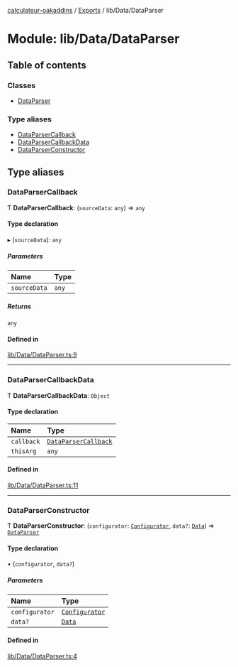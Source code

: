 [calculateur-oakaddins](../README.md) / [Exports](../modules.md) / lib/Data/DataParser

# Module: lib/Data/DataParser

## Table of contents

### Classes

- [DataParser](../classes/lib_data_dataparser.dataparser.md)

### Type aliases

- [DataParserCallback](lib_data_dataparser.md#dataparsercallback)
- [DataParserCallbackData](lib_data_dataparser.md#dataparsercallbackdata)
- [DataParserConstructor](lib_data_dataparser.md#dataparserconstructor)

## Type aliases

### DataParserCallback

Ƭ **DataParserCallback**: (`sourceData`: `any`) => `any`

#### Type declaration

▸ (`sourceData`): `any`

##### Parameters

| Name | Type |
| :------ | :------ |
| `sourceData` | `any` |

##### Returns

`any`

#### Defined in

[lib/Data/DataParser.ts:9](https://github.com/P0ulpy/Configurateur-OakAddins/blob/48879bc/src/lib/Data/DataParser.ts#L9)

___

### DataParserCallbackData

Ƭ **DataParserCallbackData**: `Object`

#### Type declaration

| Name | Type |
| :------ | :------ |
| `callback` | [`DataParserCallback`](lib_data_dataparser.md#dataparsercallback) |
| `thisArg` | `any` |

#### Defined in

[lib/Data/DataParser.ts:11](https://github.com/P0ulpy/Configurateur-OakAddins/blob/48879bc/src/lib/Data/DataParser.ts#L11)

___

### DataParserConstructor

Ƭ **DataParserConstructor**: (`configurator`: [`Configurator`](../classes/lib_configurator.configurator.md), `data?`: [`Data`](lib_configurator.md#data)) => [`DataParser`](../classes/lib_data_dataparser.dataparser.md)

#### Type declaration

• (`configurator`, `data?`)

##### Parameters

| Name | Type |
| :------ | :------ |
| `configurator` | [`Configurator`](../classes/lib_configurator.configurator.md) |
| `data?` | [`Data`](lib_configurator.md#data) |

#### Defined in

[lib/Data/DataParser.ts:4](https://github.com/P0ulpy/Configurateur-OakAddins/blob/48879bc/src/lib/Data/DataParser.ts#L4)
